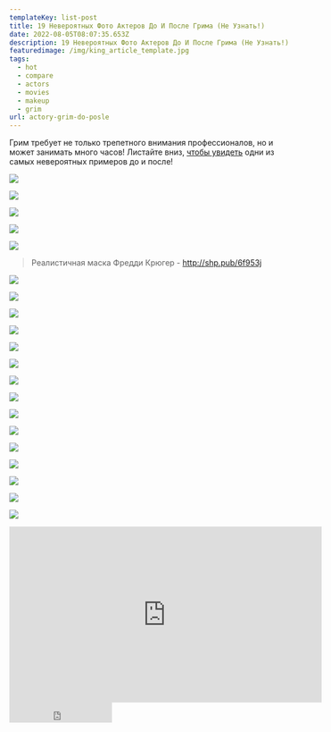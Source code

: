 ```yaml
---
templateKey: list-post
title: 19 Невероятных Фото Актеров До И После Грима (Не Узнать!)
date: 2022-08-05T08:07:35.653Z
description: 19 Невероятных Фото Актеров До И После Грима (Не Узнать!)
featuredimage: /img/king_article_template.jpg
tags:
  - hot
  - compare
  - actors
  - movies
  - makeup
  - grim
url: actory-grim-do-posle
---
```

Грим требует не только трепетного внимания профессионалов, но и может занимать много часов! Листайте вниз, [чтобы увидеть](https://youtu.be/oM__hsi64N4) одни из самых невероятных примеров до и после!

![](/img/0123_biopics_28.00_00_08_05.still1364.jpg)

![](/img/0123_biopics_28.00_00_19_05.still1365.jpg)

<a href="https://www.youtube.com/channel/UC_YZJoxVlFb5ALSG9Okdmkg?sub_confirmation=1" target="_blank" rel="noreferrer">

![](/img/main.png)

</a>

![](/img/0123_biopics_28.00_00_33_16.still1366.jpg)

![](/img/0123_biopics_28.00_00_42_21.still1367.jpg)

> Реалистичная маска Фредди Крюгер - http://shp.pub/6f953j

![](/img/0123_biopics_28.00_00_54_16.still1368.jpg)

![](/img/0123_biopics_28.00_01_05_16.still1369.jpg)

![](/img/0123_biopics_28.00_01_16_04.still1370.jpg)

![](/img/0123_biopics_28.00_01_27_16.still1371.jpg)

![](/img/0123_biopics_28.00_01_38_00.still1372.jpg)

![](/img/0123_biopics_28.00_01_48_14.still1373.jpg)

![](/img/0123_biopics_28.00_02_00_03.still1374.jpg)

![](/img/0123_biopics_28.00_02_11_03.still1375.jpg)

![](/img/0123_biopics_28.00_02_21_10.still1376.jpg)

![](/img/0123_biopics_28.00_02_33_08.still1377.jpg)

![](/img/0123_biopics_28.00_02_44_14.still1378.jpg)

![](/img/0123_biopics_28.00_02_54_02.still1379.jpg)

![](/img/0123_biopics_28.00_03_03_16.still1380.jpg)

![](/img/0123_biopics_28.00_03_17_06.still1381.jpg)

![](/img/0123_biopics_28.00_03_29_05.still1382.jpg)

<div class="video-container"><iframe width="560" height="315" src="https://www.youtube.com/embed/oM__hsi64N4" title="YouTube video player" frameborder="0" allow="accelerometer; autoplay; clipboard-write; encrypted-media; gyroscope; picture-in-picture" allowfullscreen></iframe></div>

<iframe src="https://yoomoney.ru/quickpay/button-widget?targets=%D0%9F%D0%BE%D0%B4%D0%B4%D0%B5%D1%80%D0%B6%D0%B0%D1%82%D1%8C%20%D0%B0%D0%B2%D1%82%D0%BE%D1%80%D0%B0!&default-sum=100&button-text=13&yoomoney-payment-type=on&button-size=m&button-color=black&successURL=https%3A%2F%2Fkinogeroi.com%2F&quickpay=small&account=410012994125382&" width="184" height="36" frameborder="0" allowtransparency="true" scrolling="no"></iframe>